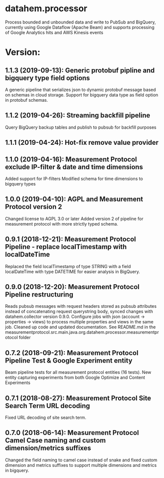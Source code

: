 # datahem.processor
Process bounded and unbounded data and write to PubSub and BigQuery, currently using Google Dataflow (Apache Beam) and supports processing of Google Analytics hits and AWS Kinesis events

# Version:
## 1.1.3 (2019-09-13): Generic protobuf pipline and bigquery type field options 
A generic pipeline that serializes json to dynamic protobuf message based on schemas in cloud storage.
Support for bigquery data type as field option in protobuf schemas. 

## 1.1.2 (2019-04-26): Streaming backfill pipeline
Query BigQuery backup tables and publish to pubsub for backfill purposes

## 1.1.1 (2019-04-24): Hot-fix remove value provider 

## 1.1.0 (2019-04-16):  Measurement Protocol exclude IP-filter & date and time dimensions
Added support for IP-filters
Modified schema for time dimensions to bigquery types

## 1.0.0 (2019-04-10): AGPL and Measurement Protocol version 2
Changed license to AGPL 3.0 or later
Added version 2 of pipeline for measurement protocol with more strictly typed schema.

## 0.9.1 (2018-12-21): Measurement Protocol Pipeline - replace localTimestamp with localDateTime
Replaced the field localTimestamp of type STRING with a field localDateTime with type DATETIME for easier analysis in BigQuery. 

## 0.9.0 (2018-12-20): Measurement Protocol Pipeline restructuring
Reads pubsub messages with request headers stored as pubsub attributes instead of concatenating request querystring body, synced changes with datahem.collector version 0.9.0.
Configure jobs with json (account -> properties -> views) to process multiple properties and views in the same job.
Cleaned up code and updated documentation. See README.md in the measurementprotocol.src.main.java.org.datahem.processor.measurementprotocol folder

## 0.7.2 (2018-09-21): Measurement Protocol Pipeline Test & Google Experiment entity
Beam pipeline tests for all measurement protocol entities (16 tests).
New entity capturing experiments from both Google Optimize and Content Experiments

## 0.7.1 (2018-08-27): Measurement Protocol Site Search Term URL decoding
Fixed URL decoding of site search term.

## 0.7.0 (2018-06-14): Measurement Protocol Camel Case naming and custom dimension/metrics suffixes
Changed the field naming to camel case instead of snake and fixed custom dimension and metrics suffixes to support multiple dimensions and metrics in bigquery.